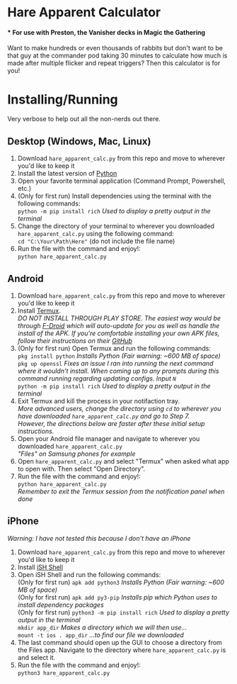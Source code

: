 # **Hare Apparent Calculator**
#### * For use with Preston, the Vanisher decks in Magic the Gathering

Want to make hundreds or even thousands of rabbits but don't want to be that guy at the commander pod taking 30 minutes to calculate how much is made after multiple flicker and repeat triggers? Then this calculator is for you!

# **Installing/Running**
Very verbose to help out all the non-nerds out there.
## Desktop (Windows, Mac, Linux)</br>
1. Download `hare_apparent_calc.py` from this repo and move to wherever you'd like to keep it</br>
2. Install the latest version of [Python](https://www.python.org/downloads/)
3. Open your favorite terminal application (Command Prompt, Powershell, etc.)</br>
4. (Only for first run) Install dependencies using the terminal with the following commands:</br>
`python -m pip install rich` *Used to display a pretty output in the terminal*</br>
5. Change the directory of your terminal to wherever you downloaded `hare_apparent_calc.py` using the following command:</br>
`cd "C:\Your\Path\Here"` (do not include the file name)
6. Run the file with the command and enjoy!:</br>
`python hare_apparent_calc.py`</br>
## Android</br>
1. Download `hare_apparent_calc.py` from this repo and move to wherever you'd like to keep it</br>
2. Install [Termux](https://termux.dev/en/).</br>
*DO NOT INSTALL THROUGH PLAY STORE. The easiest way would be through [F-Droid](https://f-droid.org/en/packages/com.termux/) which will auto-update for you as well as handle the install of the APK. If you're comfortable installing your own APK files, follow their instructions on their [GitHub](https://github.com/termux/termux-app#github)*
3. (Only for first run) Open Termux and run the following commands:</br>
`pkg install python` *Installs Python (Fair warning: ~600 MB of space)*</br>
`pkg up openssl` *Fixes an issue I ran into running the next command where it wouldn't install. When coming up to any prompts during this command running regarding updating configs. Input `N`*</br>
`python -m pip install rich` *Used to display a pretty output in the terminal*</br>
4. Exit Termux and kill the process in your notifaction tray.</br>
*More advanced users, change the directory using `cd` to wherever you have downloaded `hare_apparent_calc.py` and go to Step 7.</br>
However, the directions below are faster after these initial setup instructions.*</br>
5. Open your Android file manager and navigate to wherever you downloaded `hare_apparent_calc.py`</br>
*"Files" on Samsung phones for example*</br>
6. Open `hare_apparent_calc.py` and select "Termux" when asked what app to open with. Then select "Open Directory".</br>
7. Run the file with the command and enjoy!:</br>
`python hare_apparent_calc.py`</br>
*Remember to exit the Termux session from the notification panel when done*
## iPhone</br>
*Warning: I have not tested this because I don't have an iPhone*
1. Download `hare_apparent_calc.py` from this repo and move to wherever you'd like to keep it</br>
2. Install [iSH Shell](https://apps.apple.com/us/app/ish-shell/id1436902243)
3. Open iSH Shell and run the following commands:</br>
(Only for first run) `apk add python3` *Installs Python (Fair warning: ~600 MB of space)*</br>
(Only for first run) `apk add py3-pip` *Installs pip which Python uses to install dependency packages*</br>
(Only for first run) `python3 -m pip install rich` *Used to display a pretty output in the terminal*</br>
`mkdir app_dir` *Makes a directory which we will then use...*</br>
`mount -t ios . app_dir` *...to find our file we downloaded*</br>
5. The last command should open up the GUI to choose a directory from the Files app. Navigate to the directory where `hare_apparent_calc.py` is and select it.</br>
7. Run the file with the command and enjoy!:</br>
`python3 hare_apparent_calc.py`</br>